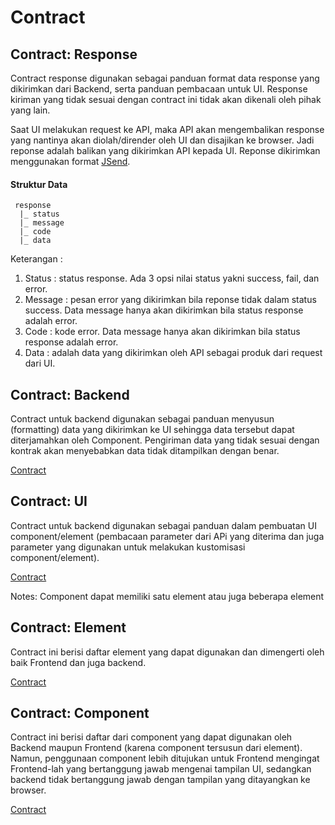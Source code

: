 # Contract

## Contract: Response
Contract response digunakan sebagai panduan format data response yang dikirimkan dari Backend, serta panduan pembacaan untuk UI. Response kiriman yang tidak sesuai dengan contract ini tidak akan dikenali oleh pihak yang lain.

Saat UI melakukan request ke API, maka API akan mengembalikan response yang nantinya akan diolah/dirender oleh UI dan disajikan ke browser. Jadi reponse adalah balikan yang dikirimkan API kepada UI.
Reponse dikirimkan menggunakan format [JSend](https://labs.omniti.com/labs/jsend).

#### Struktur Data
	 response
	  |_ status
	  |_ message
	  |_ code
	  |_ data

Keterangan : 

1. Status : status response. Ada 3 opsi nilai status yakni success, fail, dan error.
2. Message : pesan error yang dikirimkan bila reponse tidak dalam status success. Data message hanya akan dikirimkan bila status response adalah error.
3. Code : kode error. Data message hanya akan dikirimkan bila status response adalah error.
4. Data : adalah data yang dikirimkan oleh API sebagai produk dari request dari UI.


## Contract: Backend
Contract untuk backend digunakan sebagai panduan menyusun (formatting) data yang dikirimkan ke UI sehingga data tersebut dapat diterjamahkan oleh Component. Pengiriman data yang tidak sesuai dengan kontrak akan menyebabkan data tidak ditampilkan dengan benar.

[Contract](https://github.com/ThunderID/ThunderContract/blob/master/Backend/general.mdown)

## Contract: UI
Contract untuk backend digunakan sebagai panduan dalam pembuatan UI component/element (pembacaan parameter dari APi yang diterima dan juga parameter yang digunakan untuk melakukan kustomisasi component/element).

[Contract](https://github.com/ThunderID/ThunderContract/blob/master/UI/general.mdown)

Notes:
	Component dapat memiliki satu element atau juga beberapa element

## Contract: Element
Contract ini berisi daftar element yang dapat digunakan dan dimengerti oleh baik Frontend dan juga backend.

[Contract]()

## Contract: Component
Contract ini berisi daftar dari component yang dapat digunakan oleh Backend maupun Frontend (karena component tersusun dari element). Namun, penggunaan component lebih ditujukan untuk Frontend mengingat Frontend-lah yang bertanggung jawab mengenai tampilan UI, sedangkan backend tidak bertanggung jawab dengan tampilan yang ditayangkan ke browser.

[Contract]()

